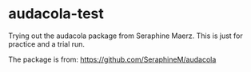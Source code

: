 # audacola-test
Trying out the audacola package from Seraphine Maerz. This is just for practice and a trial run. 

The package is from: https://github.com/SeraphineM/audacola
